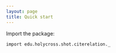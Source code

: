 ```yaml
---
layout: page
title: Quick start
---
```



Import the package:

```tut
import edu.holycross.shot.citerelation._
```
